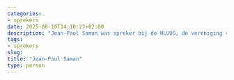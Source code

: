 ```yaml
---
categories:
- sprekers
date: 2025-08-10T14:10:27+02:00
description: "Jean-Paul Saman was spreker bij de NLUUG, de vereniging voor open systemen en open standaarden. Lees meer over deze spreker."
tags:
- sprekers
slug:
title: "Jean-Paul Saman"
type: person
---
```



